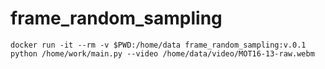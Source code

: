 # frame_random_sampling

```
docker run -it --rm -v $PWD:/home/data frame_random_sampling:v.0.1 python /home/work/main.py --video /home/data/video/MOT16-13-raw.webm
```
